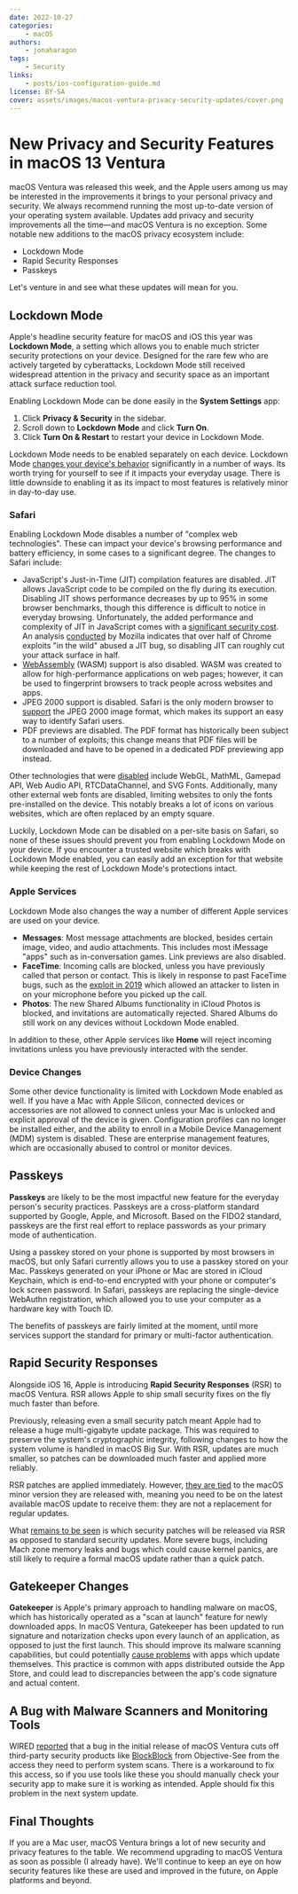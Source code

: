 ```yaml
---
date: 2022-10-27
categories:
    - macOS
authors:
    - jonaharagon
tags:
    - Security
links:
    - posts/ios-configuration-guide.md
license: BY-SA
cover: assets/images/macos-ventura-privacy-security-updates/cover.png
---
```

# New Privacy and Security Features in macOS 13 Ventura

macOS Ventura was released this week, and the Apple users among us may be interested in the improvements it brings to your personal privacy and security. We always recommend running the most up-to-date version of your operating system available. Updates add privacy and security improvements all the time—and macOS Ventura is no exception.<!-- more --> Some notable new additions to the macOS privacy ecosystem include:

- Lockdown Mode
- Rapid Security Responses
- Passkeys

Let's venture in and see what these updates will mean for you.

## Lockdown Mode

Apple's headline security feature for macOS and iOS this year was **Lockdown Mode**, a setting which allows you to enable much stricter security protections on your device. Designed for the rare few who are actively targeted by cyberattacks, Lockdown Mode still received widespread attention in the privacy and security space as an important attack surface reduction tool.

Enabling Lockdown Mode can be done easily in the **System Settings** app:

1. Click **Privacy & Security** in the sidebar.
2. Scroll down to **Lockdown Mode** and click **Turn On**.
3. Click **Turn On & Restart** to restart your device in Lockdown Mode.

Lockdown Mode needs to be enabled separately on each device. Lockdown Mode [changes your device's behavior](https://support.apple.com/en-us/HT212650) significantly in a number of ways. Its worth trying for yourself to see if it impacts your everyday usage. There is little downside to enabling it as its impact to most features is relatively minor in day-to-day use.

### Safari

Enabling Lockdown Mode disables a number of "complex web technologies". These can impact your device's browsing performance and battery efficiency, in some cases to a significant degree. The changes to Safari include:

- JavaScript's Just-in-Time (JIT) compilation features are disabled. JIT allows JavaScript code to be compiled on the fly during its execution. Disabling JIT shows performance decreases by up to 95% in some browser benchmarks, though this difference is difficult to notice in everyday browsing. Unfortunately, the added performance and complexity of JIT in JavaScript comes with a [significant security cost](https://microsoftedge.github.io/edgevr/posts/Super-Duper-Secure-Mode/). An analysis [conducted](https://docs.google.com/spreadsheets/d/1FslzTx4b7sKZK4BR-DpO45JZNB1QZF9wuijK3OxBwr0/edit#gid=0) by Mozilla indicates that over half of Chrome exploits "in the wild" abused a JIT bug, so disabling JIT can roughly cut your attack surface in half.
- [WebAssembly](https://en.wikipedia.org/wiki/WebAssembly) (WASM) support is also disabled. WASM was created to allow for high-performance applications on web pages; however, it can be used to fingerprint browsers to track people across websites and apps.
- JPEG 2000 support is disabled. Safari is the only modern browser to [support](https://caniuse.com/jpeg2000) the JPEG 2000 image format, which makes its support an easy way to identify Safari users.
- PDF previews are disabled. The PDF format has historically been subject to a number of exploits; this change means that PDF files will be downloaded and have to be opened in a dedicated PDF previewing app instead.

Other technologies that were [disabled](https://blog.alexi.sh/posts/2022/07/lockdown-jsc/) include WebGL, MathML, Gamepad API, Web Audio API, RTCDataChannel, and SVG Fonts. Additionally, many other external web fonts are disabled, limiting websites to only the fonts pre-installed on the device. This notably breaks a lot of icons on various websites, which are often replaced by an empty square.

Luckily, Lockdown Mode can be disabled on a per-site basis on Safari, so none of these issues should prevent you from enabling Lockdown Mode on your device. If you encounter a trusted website which breaks with Lockdown Mode enabled, you can easily add an exception for that website while keeping the rest of Lockdown Mode's protections intact.

### Apple Services

Lockdown Mode also changes the way a number of different Apple services are used on your device.

- **Messages**: Most message attachments are blocked, besides certain image, video, and audio attachments. This includes most iMessage "apps" such as in-conversation games. Link previews are also disabled.
- **FaceTime**: Incoming calls are blocked, unless you have previously called that person or contact. This is likely in response to past FaceTime bugs, such as the [exploit in 2019](https://9to5mac.com/2019/01/28/facetime-bug-hear-audio/) which allowed an attacker to listen in on your microphone before you picked up the call.
- **Photos**: The new Shared Albums functionality in iCloud Photos is blocked, and invitations are automatically rejected. Shared Albums do still work on any devices without Lockdown Mode enabled.

In addition to these, other Apple services like **Home** will reject incoming invitations unless you have previously interacted with the sender.

### Device Changes

Some other device functionality is limited with Lockdown Mode enabled as well. If you have a Mac with Apple Silicon, connected devices or accessories are not allowed to connect unless your Mac is unlocked and explicit approval of the device is given. Configuration profiles can no longer be installed either, and the ability to enroll in a Mobile Device Management (MDM) system is disabled. These are enterprise management features, which are occasionally abused to control or monitor devices.

## Passkeys

**Passkeys** are likely to be the most impactful new feature for the everyday person's security practices. Passkeys are a cross-platform standard supported by Google, Apple, and Microsoft. Based on the FIDO2 standard, passkeys are the first real effort to replace passwords as your primary mode of authentication.

Using a passkey stored on your phone is supported by most browsers in macOS, but only Safari currently allows you to use a passkey stored on your Mac. Passkeys generated on your iPhone or Mac are stored in iCloud Keychain, which is end-to-end encrypted with your phone or computer's lock screen password. In Safari, passkeys are replacing the single-device WebAuthn registration, which allowed you to use your computer as a hardware key with Touch ID.

The benefits of passkeys are fairly limited at the moment, until more services support the standard for primary or multi-factor authentication.

## Rapid Security Responses

Alongside iOS 16, Apple is introducing **Rapid Security Responses** (RSR) to macOS Ventura. RSR allows Apple to ship small security fixes on the fly much faster than before.

Previously, releasing even a small security patch meant Apple had to release a huge multi-gigabyte update package. This was required to preserve the system's cryptographic integrity, following changes to how the system volume is handled in macOS Big Sur. With RSR, updates are much smaller, so patches can be downloaded much faster and applied more reliably.

RSR patches are applied immediately. However, [they are tied](https://support.apple.com/guide/deployment/whats-new-dep950aed53e/1/web/1.0) to the macOS minor version they are released with, meaning you need to be on the latest available macOS update to receive them: they are not a replacement for regular updates.

What [remains to be seen](https://eclecticlight.co/2022/09/22/apple-can-patch-ventura-on-the-fly-rsr-is-coming/) is which security patches will be released via RSR as opposed to standard security updates. More severe bugs, including Mach zone memory leaks and bugs which could cause kernel panics, are still likely to require a formal macOS update rather than a quick patch.

## Gatekeeper Changes

**Gatekeeper** is Apple's primary approach to handling malware on macOS, which has historically operated as a "scan at launch" feature for newly downloaded apps. In macOS Ventura, Gatekeeper has been updated to run signature and notarization checks upon every launch of an application, as opposed to just the first launch. This should improve its malware scanning capabilities, but could potentially [cause problems](https://eclecticlight.co/2022/09/24/why-some-apps-wont-run-in-ventura-and-how-to-fix-it/) with apps which update themselves. This practice is common with apps distributed outside the App Store, and could lead to discrepancies between the app's code signature and actual content.

## A Bug with Malware Scanners and Monitoring Tools

WIRED [reported](https://www.wired.com/story/apple-macos-ventura-bug-security-tools/) that a bug in the initial release of macOS Ventura cuts off third-party security products like [BlockBlock](https://objective-see.org/products/blockblock.html) from Objective-See from the access they need to perform system scans. There is a workaround to fix this access, so if you use tools like these you should manually check your security app to make sure it is working as intended. Apple should fix this problem in the next system update.

## Final Thoughts

If you are a Mac user, macOS Ventura brings a lot of new security and privacy features to the table. We recommend upgrading to macOS Ventura as soon as possible (I already have). We'll continue to keep an eye on how security features like these are used and improved in the future, on Apple platforms and beyond.
